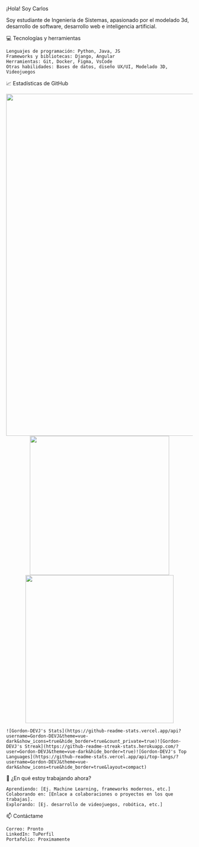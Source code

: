 ¡Hola! Soy Carlos

Soy estudiante de Ingenieria de Sistemas, apasionado por el modelado 3d, desarrollo de software, desarrollo web e inteligencia artificial.

💻 Tecnologías y herramientas

    Lenguajes de programación: Python, Java, JS
    Frameworks y bibliotecas: Django, Angular
    Herramientas: Git, Docker, Figma, VsCode
    Otras habilidades: Bases de datos, diseño UX/UI, Modelado 3D, Videojuegos

📈 Estadísticas de GitHub

<div align="center">
   <img width="924" src="https://github-readme-stats.vercel.app/api/top-langs/?username=Gordon-DEVJ&theme=vue-dark&show_icons=true&hide_border=true&layout=compact" />
</div>

<div align="center">
   <img width="376" src="https://github-readme-stats.vercel.app/api?username=Gordon-DEVJ&theme=vue-dark&show_icons=true&hide_border=true&count_private=true" />
   <img width="400" src="https://github-readme-streak-stats.herokuapp.com/?user=Gordon-DEVJ&theme=vue-dark&hide_border=true" />
</div>

    ![Gordon-DEVJ's Stats](https://github-readme-stats.vercel.app/api?username=Gordon-DEVJ&theme=vue-dark&show_icons=true&hide_border=true&count_private=true)![Gordon-DEVJ's Streak](https://github-readme-streak-stats.herokuapp.com/?user=Gordon-DEVJ&theme=vue-dark&hide_border=true)![Gordon-DEVJ's Top Languages](https://github-readme-stats.vercel.app/api/top-langs/?username=Gordon-DEVJ&theme=vue-dark&show_icons=true&hide_border=true&layout=compact)


🌱 ¿En qué estoy trabajando ahora?

    Aprendiendo: [Ej. Machine Learning, frameworks modernos, etc.]
    Colaborando en: [Enlace a colaboraciones o proyectos en los que trabajas].
    Explorando: [Ej. desarrollo de videojuegos, robótica, etc.]

📫 Contáctame

    Correo: Pronto
    LinkedIn: TuPerfil
    Portafolio: Proximamente
